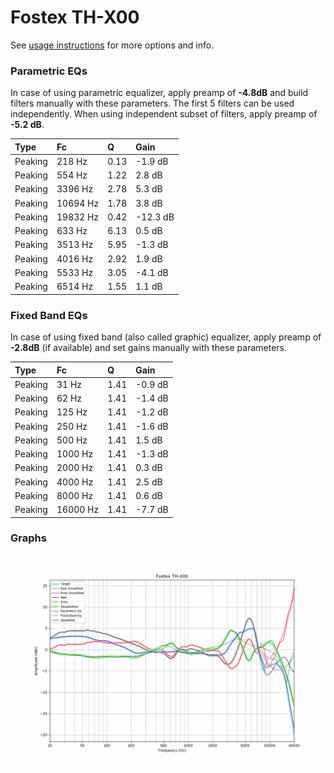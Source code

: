 # Fostex TH-X00
See [usage instructions](https://github.com/jaakkopasanen/AutoEq#usage) for more options and info.

### Parametric EQs
In case of using parametric equalizer, apply preamp of **-4.8dB** and build filters manually
with these parameters. The first 5 filters can be used independently.
When using independent subset of filters, apply preamp of **-5.2 dB**.

| Type    | Fc       |    Q | Gain     |
|:--------|:---------|:-----|:---------|
| Peaking | 218 Hz   | 0.13 | -1.9 dB  |
| Peaking | 554 Hz   | 1.22 | 2.8 dB   |
| Peaking | 3396 Hz  | 2.78 | 5.3 dB   |
| Peaking | 10694 Hz | 1.78 | 3.8 dB   |
| Peaking | 19832 Hz | 0.42 | -12.3 dB |
| Peaking | 633 Hz   | 6.13 | 0.5 dB   |
| Peaking | 3513 Hz  | 5.95 | -1.3 dB  |
| Peaking | 4016 Hz  | 2.92 | 1.9 dB   |
| Peaking | 5533 Hz  | 3.05 | -4.1 dB  |
| Peaking | 6514 Hz  | 1.55 | 1.1 dB   |

### Fixed Band EQs
In case of using fixed band (also called graphic) equalizer, apply preamp of **-2.8dB**
(if available) and set gains manually with these parameters.

| Type    | Fc       |    Q | Gain    |
|:--------|:---------|:-----|:--------|
| Peaking | 31 Hz    | 1.41 | -0.9 dB |
| Peaking | 62 Hz    | 1.41 | -1.4 dB |
| Peaking | 125 Hz   | 1.41 | -1.2 dB |
| Peaking | 250 Hz   | 1.41 | -1.6 dB |
| Peaking | 500 Hz   | 1.41 | 1.5 dB  |
| Peaking | 1000 Hz  | 1.41 | -1.3 dB |
| Peaking | 2000 Hz  | 1.41 | 0.3 dB  |
| Peaking | 4000 Hz  | 1.41 | 2.5 dB  |
| Peaking | 8000 Hz  | 1.41 | 0.6 dB  |
| Peaking | 16000 Hz | 1.41 | -7.7 dB |

### Graphs
![](./Fostex%20TH-X00.png)